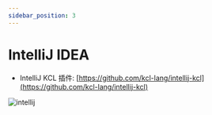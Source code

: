 ```yaml
---
sidebar_position: 3
---
```


# IntelliJ IDEA

- IntelliJ KCL 插件: [https://github.com/kcl-lang/intellij-kcl](https://github.com/kcl-lang/intellij-kcl)

![intellij](/img/docs/tools/Ide/intellij/overview.png)
